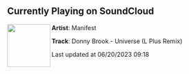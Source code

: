 ## Currently Playing on SoundCloud

[<img align="left" width="100" src="https://i1.sndcdn.com/artworks-zEh7wTGKUE7zARoP-iyuSCA-t500x500.jpg">](https://soundcloud.com/manifestdnb/donny-brook-universe-l-plus-remix)

**Artist**: Manifest 

**Track**: Donny Brook - Universe (L Plus Remix)

Last updated at 06/20/2023 09:18
